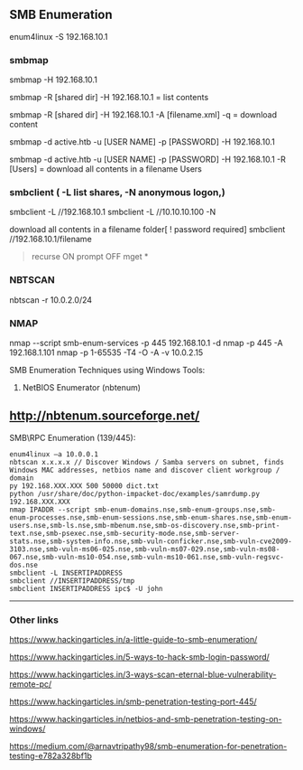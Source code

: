 ## SMB Enumeration

enum4linux -S 192.168.10.1

### smbmap

smbmap -H 192.168.10.1

smbmap -R [shared dir] -H 192.168.10.1 = list contents

smbmap -R [shared dir] -H 192.168.10.1 -A [filename.xml] -q = download content 


smbmap -d active.htb -u [USER NAME] -p [PASSWORD] -H 192.168.10.1

smbmap -d active.htb -u [USER NAME] -p [PASSWORD] -H 192.168.10.1 -R [Users] = download all contents in a filename Users

### smbclient ( -L list shares, -N anonymous logon,)

smbclient -L //192.168.10.1
smbclient -L //10.10.10.100 -N

download all contents in a filename folder[ ! password required]
smbclient //192.168.10.1/filename
>recurse ON
>prompt OFF
>mget *

### NBTSCAN

nbtscan -r 10.0.2.0/24


### NMAP
nmap --script smb-enum-services -p 445 192.168.10.1 -d
nmap -p 445 -A 192.168.1.101
nmap -p 1-65535 -T4 -O -A -v 10.0.2.15


SMB Enumeration Techniques using Windows Tools:

1. NetBIOS Enumerator (nbtenum)

http://nbtenum.sourceforge.net/
------------------------------------------------------------

SMB\RPC Enumeration (139/445):

    enum4linux –a 10.0.0.1
    nbtscan x.x.x.x // Discover Windows / Samba servers on subnet, finds Windows MAC addresses, netbios name and discover client workgroup / domain
    py 192.168.XXX.XXX 500 50000 dict.txt
    python /usr/share/doc/python-impacket-doc/examples/samrdump.py 192.168.XXX.XXX
    nmap IPADDR --script smb-enum-domains.nse,smb-enum-groups.nse,smb-enum-processes.nse,smb-enum-sessions.nse,smb-enum-shares.nse,smb-enum-users.nse,smb-ls.nse,smb-mbenum.nse,smb-os-discovery.nse,smb-print-text.nse,smb-psexec.nse,smb-security-mode.nse,smb-server-stats.nse,smb-system-info.nse,smb-vuln-conficker.nse,smb-vuln-cve2009-3103.nse,smb-vuln-ms06-025.nse,smb-vuln-ms07-029.nse,smb-vuln-ms08-067.nse,smb-vuln-ms10-054.nse,smb-vuln-ms10-061.nse,smb-vuln-regsvc-dos.nse
    smbclient -L INSERTIPADDRESS
    smbclient //INSERTIPADDRESS/tmp
    smbclient INSERTIPADDRESS ipc$ -U john
    
_____________________________________________________________________________________________________________________________________
### Other links
https://www.hackingarticles.in/a-little-guide-to-smb-enumeration/

https://www.hackingarticles.in/5-ways-to-hack-smb-login-password/

https://www.hackingarticles.in/3-ways-scan-eternal-blue-vulnerability-remote-pc/

https://www.hackingarticles.in/smb-penetration-testing-port-445/

https://www.hackingarticles.in/netbios-and-smb-penetration-testing-on-windows/

https://medium.com/@arnavtripathy98/smb-enumeration-for-penetration-testing-e782a328bf1b
